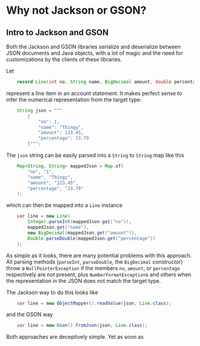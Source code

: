 # Why not Jackson or GSON?

## Intro to Jackson and GSON

Both the Jackson and GSON libraries
serialize and deserialize between JSON documents
and Java objects, with a lot of magic and the need for customizations
by the clients of these libraries.

Let
```java title="Line.java"
    record Line(int no, String name, BigDecimal amount, double percentage) {}
```
represent a line item in an account statement.
It makes perfect sense to infer the numerical representation from the target type:
```java
    String json = """
        {
            "no": 1,
            "name": "Thingy",
            "amount": 123.45,
            "percentage": 23.79
        }""";
```
The `json` string can be easily parsed into a `String` to `String` map
like this
```java
    Map<String, String> mappedJson = Map.of(
        "no", "1",
        "name", "Thingy",
        "amount", "123.45",
        "percentage", "23.79"
    );
```
which can then be mapped into a `Line` instance
```java
    var line = new Line(
        Integer.parseInt(mappedJson.get("no")),
        mappedJson.get("name"),
        new BigDecimal(mappedJson.get("amount")),
        Double.parseDouble(mappedJson.get("percentage"))
    );
```
As simple as it looks, there are many potential problems with this approach.
All parsing methods (`parseInt`, `parseDouble`, the `BigDecimal` constructor) throw
a `NullPointerException`
if the members `no`, `amount`, or `percentage` respectively are not present, plus
`NumberFormatException`s and others when the representation in the JSON 
does not match the target type.

The Jackson way to do this looks like
```java
    var line = new ObjectMapper().readValue(json, Line.class);
```
and the GSON way
```java
    var line = new Gson().fromJson(json, Line.class);
```
Both approaches are deceptively simple. Yet as soon as 